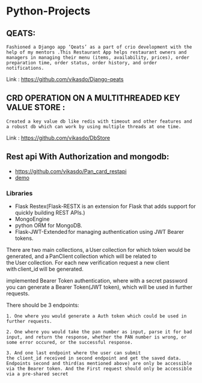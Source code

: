 # Python-Projects


## QEATS:  
```
Fashioned a Django app ‘Qeats’ as a part of crio development with the help of my mentors .This Restaurant App helps restaurant owners and managers in managing their menu (items, availability, prices), order preparation time, order status, order history, and order notifications.  
```
Link : https://github.com/vikasdo/Django-qeats  

 
 

## CRD OPERATION ON A MULTITHREADED KEY VALUE STORE : 
```
Created a key value db like redis with timeout and other features and a robust db which can work by using multiple threads at one time. 
```
 Link : https://github.com/vikasdo/DbStore 
 
## Rest api With Authorization and mongodb: 

 

 

* https://github.com/vikasdo/Pan_card_restapi 
*  [demo](https://youtu.be/iqyrj7DXfDg)

 

### Libraries 

* Flask Restex(Flask-RESTX is an extension for Flask that adds support for quickly building REST APIs.)
* MongoEngine
* python ORM for MongoDB. 
* Flask-JWT-Extended for managing authentication using JWT Bearer tokens. 

There are two main collections, a User collection for which token would be generated, and a PanClient collection which will be related to the User collection. For each new verification request a new client with client_id will be generated. 

 implemented Bearer Token authentication, where with a secret password you can generate a Bearer Token(JWT token), which will be used in further requests. 

There should be 3 endpoints: 
```
1. One where you would generate a Auth token which could be used in further requests. 

2. One where you would take the pan number as input, parse it for bad input, and return the response, whether the PAN number is wrong, or some error occured, or the successful response. 

3. And one last endpoint where the user can submit the client_id received in second endpoint and get the saved data. 
Endpoints second and third(as mentioned above) are only be accessible via the Bearer token. And the First request should only be accessible via a pre-shared secret 
```



